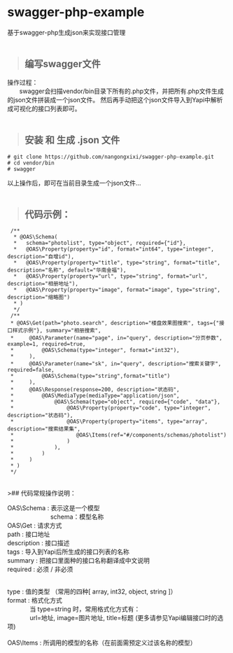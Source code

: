 # swagger-php-example
基于swagger-php生成json来实现接口管理
<br><br>
>## 编写swagger文件

操作过程：
<br>&nbsp;&nbsp;&nbsp;&nbsp;&nbsp;&nbsp;&nbsp;swagger会扫描vendor/bin目录下所有的.php文件，并把所有.php文件生成的json文件拼装成一个json文件。
然后再手动把这个json文件导入到Yapi中解析成可视化的接口列表即可。
<br><br>

>## 安装 和 生成 .json 文件

    # git clone https://github.com/nangongxixi/swagger-php-example.git
    # cd vendor/bin
    # swagger
    
以上操作后，即可在当前目录生成一个json文件…<br>
<br>
>## 代码示例：

     /**
      * @OAS\Schema(
      *   schema="photolist", type="object", required={"id"},
      *   @OAS\Property(property="id", format="int64", type="integer", description="自增id"),
      *   @OAS\Property(property="title", type="string", format="title", description="名称", default="华南金福"),     
      *   @OAS\Property(property="url", type="string", format="url", description="相册地址"),
      *   @OAS\Property(property="image", format="image", type="string", description="缩略图")
      * )
      */
     /**
     * @OAS\Get(path="photo.search", description="楼盘效果图搜索", tags={"接口样式示例"}, summary="相册搜索",
     *     @OAS\Parameter(name="page", in="query", description="分页参数", example=1, required=true,
     *         @OAS\Schema(type="integer", format="int32"),
     *     ),
     *     @OAS\Parameter(name="sk", in="query", description="搜索关键字", required=false,
     *         @OAS\Schema(type="string",format="title")
     *     ),
     *     @OAS\Response(response=200, description="状态码",
     *         @OAS\MediaType(mediaType="application/json",
     *             @OAS\Schema(type="object", required={"code", "data"},
     *                 @OAS\Property(property="code", type="integer", description="状态码"),
     *                 @OAS\Property(property="items", type="array", description="搜索结果集",
     *                    @OAS\Items(ref="#/components/schemas/photolist")
     *                 )
     *             ),
     *         )
     *     )
     * )
     */
<br>
>## 代码常规操作说明：<br>

OAS\Schema :  表示这是一个模型<br>
&nbsp;&nbsp;&nbsp;&nbsp;&nbsp;&nbsp;&nbsp;&nbsp;&nbsp;&nbsp;&nbsp;&nbsp;&nbsp;&nbsp;&nbsp;&nbsp;&nbsp;&nbsp;&nbsp;&nbsp;&nbsp;&nbsp;&nbsp;&nbsp; schema：模型名称<br>
OAS\Get :  请求方式<br>
path :  接口地址<br>
description :  接口描述<br>
tags :  导入到Yapi后所生成的接口列表的名称<br>
summary :  把接口里面种的接口名称翻译成中文说明<br>
required :  必须 / 非必须<br><br>

type :  值的类型 （常用的四种[ array, int32, object, string ]）<br>
format :  格式化方式<br>&nbsp;&nbsp;&nbsp;&nbsp;&nbsp;&nbsp;&nbsp;&nbsp;&nbsp;&nbsp;&nbsp;&nbsp;&nbsp;当 type=string 时，常用格式化方式有：<br>
&nbsp;&nbsp;&nbsp;&nbsp;&nbsp;&nbsp;&nbsp;&nbsp;&nbsp;&nbsp;&nbsp;&nbsp;&nbsp;url=地址, image=图片地址, title=标题 (更多请参见Yapi编辑接口时的选项)<br><br>
OAS\Items :  所调用的模型的名称（在前面需预定义过该名称的模型）<br>
